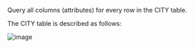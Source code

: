 Query all columns (attributes) for every row in the CITY table.

The CITY table is described as follows:

![image](https://github.com/SShinMJ/Study_Algorithm/assets/82142527/6f04e354-0061-449a-8cbb-3f93be8e06d0)
